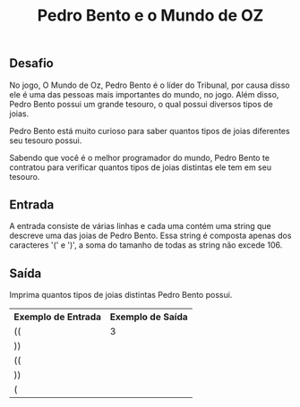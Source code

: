 <header>
	<h1 id="page-title">Pedro Bento e o Mundo de OZ</h1>
</header>
<main>
	<h2>Desafio</h2>
	<p>
		No jogo, O Mundo de Oz, Pedro Bento é o líder do Tribunal, por causa disso ele é uma das pessoas mais importantes do mundo, no jogo. Além disso, Pedro Bento possui um grande tesouro, o qual possui diversos tipos de joias.
	</p>
	<p>
		Pedro Bento está muito curioso para saber quantos tipos de joias diferentes seu tesouro possui.
	</p>
	<p>
		Sabendo que você é o melhor programador do mundo, Pedro Bento te contratou para verificar quantos tipos de joias distintas ele tem em seu tesouro.
	</p>
	<h2>Entrada</h2>
	<p>
		A entrada consiste de várias linhas e cada uma contém uma string que descreve uma das joias de Pedro Bento. Essa string é composta apenas dos caracteres '(' e ')', a soma do tamanho de todas as string não excede 106.
	</p>
	<h2>Saída</h2>
	<p>
		Imprima quantos tipos de joias distintas Pedro Bento possui.
	</p>
	<table>
		<tr>
			<th>Exemplo de Entrada</th>
			<th>Exemplo de Saída</th>
		</tr>
		<tr>
			<td>((</td>
			<td>3</td>
		</tr>
		<tr>
			<td>))</td>
			<td></td>
		</tr>
		<tr>
			<td>((</td>
			<td></td>
		</tr>
		<tr>
			<td>))</td>
			<td></td>
		</tr>
		<tr>
			<td>(</td>
			<td></td>
		</tr>
	</table>
</main>